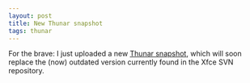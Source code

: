 ```yaml
---
layout: post
title: New Thunar snapshot
tags: thunar
---
```


For the brave: I just uploaded a new <a href="http://thunar.xfce.org/download/snapshots/devel/Thunar-0.1.3svn-r00136.tar.bz2">Thunar snapshot</a>, which will soon replace the (now) outdated version currently found in the Xfce SVN repository.
